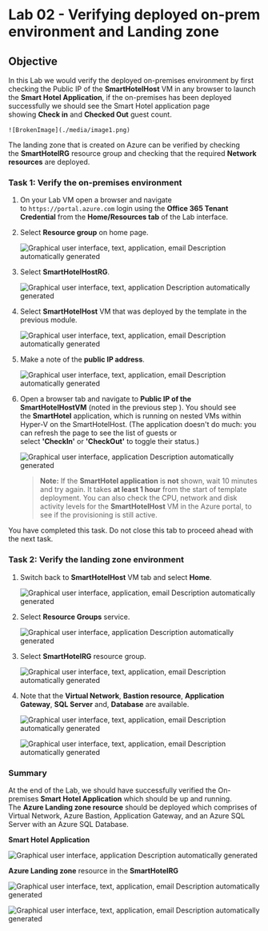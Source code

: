 # Lab 02 - Verifying deployed on-prem environment and Landing zone

## Objective

In this Lab we would verify the deployed on-premises environment by
first checking the Public IP of the **SmartHotelHost** VM in any browser
to launch the **Smart Hotel Application**, if the on-premises has been
deployed successfully we should see the Smart Hotel application page
showing **Check in** and **Checked Out** guest count.

    ![BrokenImage](./media/image1.png)

The landing zone that is created on Azure can be verified by checking
the **SmartHotelRG** resource group and checking that the
required **Network resources** are deployed.

### Task 1: Verify the on-premises environment

1.  On your Lab VM open a browser and navigate
    to `https://portal.azure.com` login using the **Office 365
    Tenant Credential** from the **Home/Resources tab** of the Lab
    interface.

2.  Select **Resource group** on home page.

    ![Graphical user interface, text, application, email Description
automatically generated](./media/image2.png)

3.  Select **SmartHotelHostRG**.

    ![Graphical user interface, text, application Description automatically
generated](./media/image3.png)

4.  Select **SmartHotelHost** VM that was deployed by the template in
    the previous module.

    ![Graphical user interface, text, application, email Description
automatically generated](./media/image4.png)

5.  Make a note of the **public IP address**.

    ![Graphical user interface, text, application, email Description
automatically generated](./media/image5.png)

6.  Open a browser tab and navigate to **Public IP of the
    SmartHotelHostVM** (noted in the previous step ). You should see
    the **SmartHotel** application, which is running on nested VMs
    within Hyper-V on the SmartHotelHost. (The application doesn't do
    much: you can refresh the page to see the list of guests or
    select **'CheckIn'** or **'CheckOut'** to toggle their status.)

    ![Graphical user interface, application Description automatically
generated](./media/image6.png)

    > **Note:** If the **SmartHotel application** is **not** shown, wait 10
    minutes and try again. It takes **at least 1 hour** from the start of
    template deployment. You can also check the CPU, network and disk
    activity levels for the **SmartHotelHost** VM in the Azure portal, to
    see if the provisioning is still active.

You have completed this task. Do not close this tab to proceed ahead
with the next task.

### Task 2: Verify the landing zone environment

1.  Switch back to **SmartHotelHost** VM tab and select **Home**.

    ![Graphical user interface, application, email Description automatically
generated](./media/image7.png)

2.  Select **Resource Groups** service.

    ![Graphical user interface, application Description automatically
generated](./media/image8.png)

3.  Select **SmartHotelRG** resource group.

    ![Graphical user interface, text, application, email Description
automatically generated](./media/image9.png)

4.  Note that the **Virtual Network**, **Bastion
    resource**, **Application Gateway**, **SQL
    Server** and, **Database** are available.

    ![Graphical user interface, text, application, email Description
automatically generated](./media/image10.png)

    ![Graphical user interface, text, application, email Description
automatically generated](./media/image11.png)

### Summary

At the end of the Lab, we should have successfully verified the
On-premises **Smart Hotel Application** which should be up and running.
The **Azure Landing zone resource** should be deployed which comprises
of Virtual Network, Azure Bastion, Application Gateway, and an Azure SQL
Server with an Azure SQL Database.

**Smart Hotel Application**

![Graphical user interface, application Description automatically
generated](./media/image12.png)

**Azure Landing zone** resource in the **SmartHotelRG**

![Graphical user interface, text, application, email Description
automatically generated](./media/image10.png)

![Graphical user interface, text, application, email Description
automatically generated](./media/image11.png)
